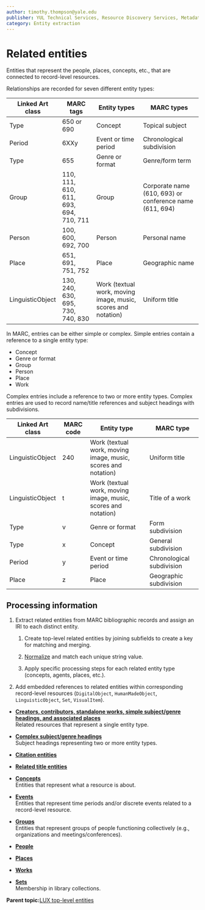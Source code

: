 ```yaml
---
author: timothy.thompson@yale.edu
publisher: YUL Technical Services, Resource Discovery Services, Metadata Services Unit
category: Entity extraction
---
```


# Related entities

Entities that represent the people, places, concepts, etc., that are connected to record-level resources.

Relationships are recorded for seven different entity types:

|Linked Art class|MARC tags|Entity types|MARC types|
|----------------|---------|------------|----------|
|Type|650 or 690|Concept|Topical subject|
|Period|6XXy|Event or time period|Chronological subdivision|
|Type|655|Genre or format|Genre/form term|
|Group|110, 111, 610, 611, 693, 694, 710, 711|Group|Corporate name \(610, 693\) or conference name \(611, 694\)|
|Person|100, 600, 692, 700|Person|Personal name|
|Place|651, 691, 751, 752|Place|Geographic name|
|LinguisticObject|130, 240, 630, 695, 730, 740, 830|Work \(textual work, moving image, music, scores and notation\)|Uniform title|

In MARC, entries can be either simple or complex. Simple entries contain a reference to a single entity type:

-   Concept
-   Genre or format
-   Group
-   Person
-   Place
-   Work

Complex entries include a reference to two or more entity types. Complex entries are used to record name/title references and subject headings with subdivisions.

|Linked Art class|MARC code|Entity type|MARC type|
|----------------|---------|-----------|---------|
|LinguisticObject|240|Work \(textual work, moving image, music, scores and notation\)|Uniform title|
|LinguisticObject|t|Work \(textual work, moving image, music, scores and notation\)|Title of a work|
|Type|v|Genre or format|Form subdivision|
|Type|x|Concept|General subdivision|
|Period|y|Event or time period|Chronological subdivision|
|Place|z|Place|Geographic subdivision|

## Processing information

1.  Extract related entities from MARC bibliographic records and assign an IRI to each distinct entity.

    1.  Create top-level related entities by joining subfields to create a key for matching and merging.

    2.  [Normalize](../glossary/normalization.md) and match each unique string value.

    3.  Apply specific processing steps for each related entity type \(concepts, agents, places, etc.\).

2.  Add embedded references to related entities within corresponding record-level resources \(`DigitalObject`, `HumanMadeObject`, `LinguisticObject`, `Set`, `VisualItem`\).


-   **[Creators, contributors, standalone works, simple subject/genre headings, and associated places](../tasks/concepts/simple_subject_headings.md)**  
Related resources that represent a single entity type.
-   **[Complex subject/genre headings](../tasks/concepts/complex_subject_headings.md)**  
Subject headings representing two or more entity types.
-   **[Citation entities](../tasks/citation_entities.md)**  

-   **[Related title entities](../tasks/names-and-labels/related_title_entities.md)**  

-   **[Concepts](../concepts/concepts.md)**  
Entities that represent what a resource is about.
-   **[Events](../concepts/events.md)**  
Entities that represent time periods and/or discrete events related to a record-level resource.
-   **[Groups](../concepts/groups.md)**  
Entities that represent groups of people functioning collectively \(e.g., organizations and meetings/conferences\).
-   **[People](../concepts/people.md)**  

-   **[Places](../concepts/places.md)**  

-   **[Works](../concepts/works.md)**  

-   **[Sets](../concepts/related_sets.md)**  
Membership in library collections.

**Parent topic:**[LUX top-level entities](../concepts/lux_top-level_entities.md)

